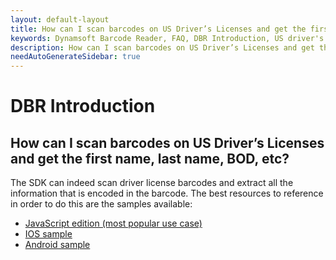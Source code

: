```yaml
---
layout: default-layout
title: How can I scan barcodes on US Driver’s Licenses and get the first name, last name, BOD, etc?
keywords: Dynamsoft Barcode Reader, FAQ, DBR Introduction, US driver's license
description: How can I scan barcodes on US Driver’s Licenses and get the first name, last name, BOD, etc?
needAutoGenerateSidebar: true
---
```


# DBR Introduction

## How can I scan barcodes on US Driver’s Licenses and get the first name, last name, BOD, etc?

The SDK can indeed scan driver license barcodes and extract all the information that is encoded in the barcode. The best resources to reference in order to do this are the samples available:

- [JavaScript edition (most popular use case)](https://github.com/Dynamsoft/dbr-browser-samples/blob/master/4.use-case/2.read-a-drivers-license.html)
- [IOS sample](https://github.com/Dynamsoft/barcode-reader-mobile-samples/tree/main/ios/Swift/Usecase/ReadADriversLicenseSwift)
- [Android sample](https://github.com/Dynamsoft/barcode-reader-mobile-samples/tree/main/android/Usecase/ReadADriversLicense)
